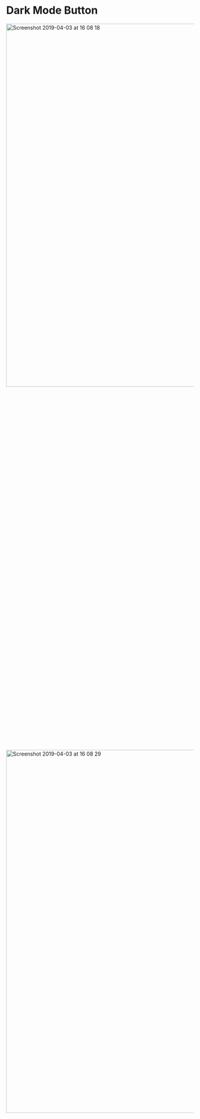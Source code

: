 # Dark Mode Button

<img width="1632" alt="Screenshot 2019-04-03 at 16 08 18" src="https://user-images.githubusercontent.com/31239471/55485450-c2e65180-562a-11e9-9b00-8ca2deb089ac.png" width="50%" height="50%">

<img width="1630" alt="Screenshot 2019-04-03 at 16 08 29" src="https://user-images.githubusercontent.com/31239471/55485459-c679d880-562a-11e9-9cf3-e4a846b22255.png" width="50%" height="50%">
